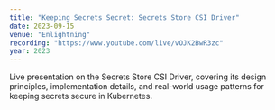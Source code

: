 ```yaml
---
title: "Keeping Secrets Secret: Secrets Store CSI Driver"
date: 2023-09-15
venue: "Enlightning"
recording: "https://www.youtube.com/live/vOJK2BwR3zc"
year: 2023
---
```


Live presentation on the Secrets Store CSI Driver, covering its design principles, implementation details, and real-world usage patterns for keeping secrets secure in Kubernetes.
